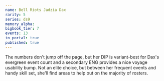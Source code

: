 ```yaml
---
name: Bell Riots Jadzia Dax
rarity: 5
series: ds9
memory_alpha:
bigbook_tier: 7
events: 13
in_portal: true
published: true
---
```


The numbers don't jump off the page, but her DIP is variant-best for Dax's evergreen event count and a secondary ENG provides a nice voyage usability bump. Not an elite choice, but between her frequent events and handy skill set, she'll find areas to help out on the majority of rosters.
